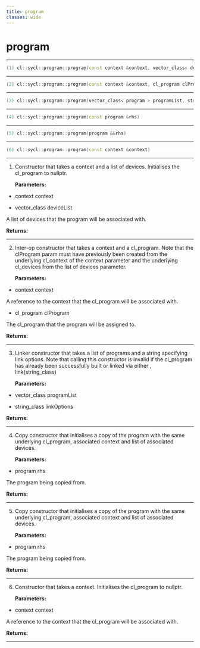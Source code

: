 ```yaml
---
title: program
classes: wide
---
```

# program

---

```cpp
(1) cl::sycl::program::program(const context &context, vector_class< device > deviceList)
```

---

```cpp
(2) cl::sycl::program::program(const context &context, cl_program clProgram)
```

---

```cpp
(3) cl::sycl::program::program(vector_class< program > programList, string_class linkOptions="")
```

---

```cpp
(4) cl::sycl::program::program(const program &rhs)
```

---

```cpp
(5) cl::sycl::program::program(program &&rhs)
```

---

```cpp
(6) cl::sycl::program::program(const context &context)
```

---

1. Constructor that takes a context and a list of devices. Initialises the cl_program to nullptr. 

   **Parameters:**

  * context context

   

  * vector_class deviceList

   A list of devices that the program will be associated with. 

   **Returns:** 

---

2. Inter-op constructor that takes a context and a cl_program. Note that the clProgram param must have previously been created from the underlying cl_context of the context parameter and the underlying cl_devices from the list of devices parameter. 

   **Parameters:**

  * context context

   A reference to the context that the cl_program will be associated with. 

  * cl_program clProgram

   The cl_program that the program will be assigned to. 

   **Returns:** 

---

3. Linker constructor that takes a list of programs and a string specifying link options. Note that calling this constructor is invalid if the cl_program has already been successfully built or linked via either , link(string_class)

   **Parameters:**

  * vector_class programList

   

  * string_class linkOptions

   

   **Returns:** 

---

4. Copy constructor that initialises a copy of the program with the same underlying cl_program, associated context and list of associated devices. 

   **Parameters:**

  * program rhs

   The program being copied from. 

   **Returns:** 

---

5. Copy constructor that initialises a copy of the program with the same underlying cl_program, associated context and list of associated devices. 

   **Parameters:**

  * program rhs

   The program being copied from. 

   **Returns:** 

---

6. Constructor that takes a context. Initialises the cl_program to nullptr. 

   **Parameters:**

  * context context

   A reference to the context that the cl_program will be associated with. 

   **Returns:** 

---

